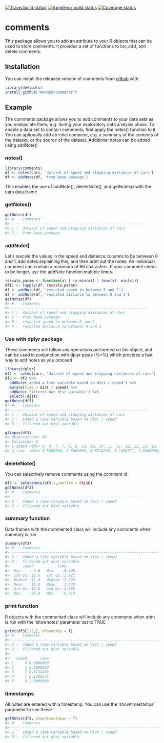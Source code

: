 
[![Travis build
status](https://travis-ci.com/mandpd/comments.svg?branch=master)](https://travis-ci.org/mandpd/comments)
[![AppVeyor build
status](https://ci.appveyor.com/api/projects/status/github/mandpd/comments?branch=master&svg=true)](https://ci.appveyor.com/project/mandpd/comments)
[![Coverage
status](https://codecov.io/gh/mandpd/comments/branch/master/graph/badge.svg)](https://codecov.io/github/mandpd/comments?branch=master)

<!-- README.md is generated from README.Rmd. Please edit that file -->

# comments

This package allows you to add an attribute to your R objects that can
be used to store comments. It provides a set of functions to list, add,
and delete comments.

## Installation

You can install the released version of comments from
[github](https://github.com/mandpd/comments) with:

``` r
library(devtools)
install_github("mandpd/comments")
```

## Example

The comments package allows you to add comments to your data sets as you
manipulate them, e.g. during your exploratory data analysis phase. To
enable a data set to contain comments, first apply the notes() function
to it. You can optionally add an intial comment, e.g. a summary of the
contents of the dataset, or the source of the dataset. Additional notes
can be added using addNote()

### notes()

``` r
library(comments)
df <- notes(cars, 'dataset of speed and stopping distances of cars')
df <- addNote(df, 'from base package') 
```

This enables the use of addNote(), deleteNote(), and getNotes() with the
cars data.frame

### getNotes()

``` r
getNotes(df)
#> #    Comments                                                      
#> --------------------------------------------------------------
#> 1 :  dataset of speed and stopping distances of cars                  
#> 2 :  from base package
```

### addNote()

Let’s rescale the values in the speed and distance columns to be between
0 and 1, add notes explaining this, and then print out the notes. An
individual comment can contain a maximum of 66 characters. If your
comment needs to be longer, use the addNote function multiple times.

``` r
rescale_param <- function(x) { (x-min(x)) / (max(x)- min(x))}
df[] <- lapply(df, rescale_param)
df <- addNote(df, 'rescaled speed to between 0 and 1')
df <- addNote(df, 'rescaled distance to between 0 and 1')
getNotes(df)
#> #    Comments                                                      
#> --------------------------------------------------------------
#> 1 :  dataset of speed and stopping distances of cars                  
#> 2 :  from base package                                                
#> 3 :  rescaled speed to between 0 and 1                                
#> 4 :  rescaled distance to between 0 and 1
```

### Use with dplyr package

These comments will follow any operations performed on the object, and
can be used in conjunction with dplyr pipes (%\>%) which provides a fast
way to add notes as you proceed

``` r
library(dplyr)
df2 <- notes(cars, 'dataset of speed and stopping distances of cars')
df3 <- df2 %>% 
  addNote('added a time variable based on dist / speed') %>%
  mutate(time = dist / speed) %>%
  addNote('filtered out dist variable') %>%
  select(-dist)
getNotes(df3)
#> #    Comments                                                      
#> --------------------------------------------------------------
#> 1 :  dataset of speed and stopping distances of cars                  
#> 2 :  added a time variable based on dist / speed                      
#> 3 :  filtered out dist variable
```

``` r
glimpse(df3)
#> Observations: 50
#> Variables: 2
#> $ speed <dbl> 4, 4, 7, 7, 8, 9, 10, 10, 10, 11, 11, 12, 12, 12, 12, 13, …
#> $ time  <dbl> 0.5000000, 2.5000000, 0.5714286, 3.1428571, 2.0000000, 1.1…
```

### deleteNote()

You can selectively remove comments using the comment id

``` r
df3 <- deleteNote(df3,1,confirm = FALSE)
getNotes(df3)
#> #    Comments                                                      
#> --------------------------------------------------------------
#> 2 :  added a time variable based on dist / speed                      
#> 3 :  filtered out dist variable
```

### summary function

Data frames with the commented class will include any comments when
summary is run

``` r
summary(df3)
#> #    Comments                                                       Time Stamp
#> --------------------------------------------------------------------------------------------
#> 2 :  added a time variable based on dist / speed                    Tue Mar 19 10:59:56 2019 
#> 3 :  filtered out dist variable                                     Tue Mar 19 10:59:56 2019
#>      speed           time      
#>  Min.   : 4.0   Min.   :0.500  
#>  1st Qu.:12.0   1st Qu.:1.921  
#>  Median :15.0   Median :2.523  
#>  Mean   :15.4   Mean   :2.632  
#>  3rd Qu.:19.0   3rd Qu.:3.186  
#>  Max.   :25.0   Max.   :5.714
```

### print function

R objects with the commented class will include any comments when print
is run with the ‘shownotes’ parameter set to TRUE

``` r
print(df3[1:5,], shownotes = T)
#> #    Comments                                                       Time Stamp
#> --------------------------------------------------------------------------------------------
#> 2 :  added a time variable based on dist / speed                    Tue Mar 19 10:59:56 2019 
#> 3 :  filtered out dist variable                                     Tue Mar 19 10:59:56 2019 
#> 
#>   speed      time
#> 1     4 0.5000000
#> 2     4 2.5000000
#> 3     7 0.5714286
#> 4     7 3.1428571
#> 5     8 2.0000000
```

### timestamps

All notes are entered with a timestamp. You can use the ‘showtimestamps’
parameter to see these

``` r
getNotes(df3, showtimestamps = T)
#> #    Comments                                                       Time Stamp
#> --------------------------------------------------------------------------------------------
#> 2 :  added a time variable based on dist / speed                    Tue Mar 19 10:59:56 2019 
#> 3 :  filtered out dist variable                                     Tue Mar 19 10:59:56 2019
```
